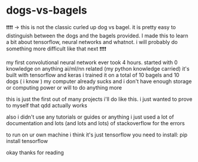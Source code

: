 # dogs-vs-bagels

❗❗❗❗ -> this is not the classic curled up dog vs bagel. it is pretty easy to distinguish between the dogs and the bagels provided. I made this to learn a bit about tensorflow, neural networks and whatnot. i will probably do something more difficult like that next ❗❗❗❗

my first convolutional neural network ever
took 4 hours. started with 0 knowledge on anything ai/ml/nn related (my python knowledge carried)
it's built with tensorflow and keras
i trained it on a total of 10 bagels and 10 dogs ( i know )
my computer already sucks and i don't have enough storage or computing power or will to do anything more

this is just the first out of many projects i'll do like this. i just wanted to prove to myself that qdd actually works

also i didn't use any tutorials or guides or anything i just used a lot of documentation and lots (and lots and lots) of stackoverflow for the errors

to run on ur own machine i think it's just tensorflow you need to install:
pip install tensorflow

okay thanks for reading
